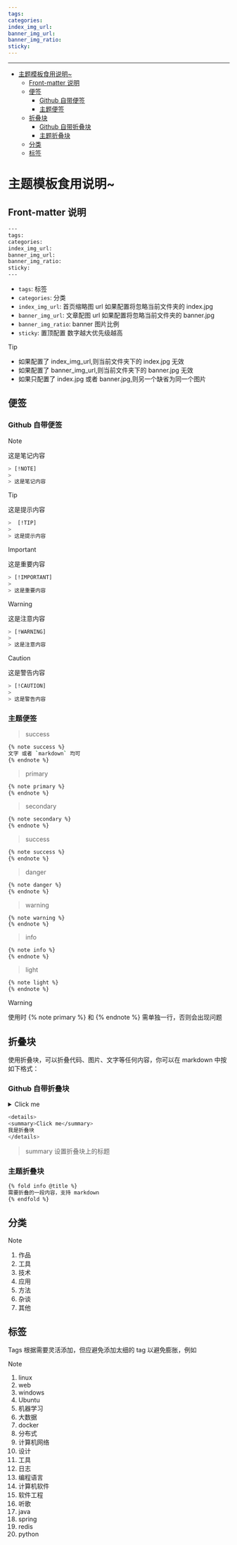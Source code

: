 ```yaml
---
tags:
categories:
index_img_url:
banner_img_url:
banner_img_ratio:
sticky:
---
```


---

- [主题模板食用说明~](#主题模板食用说明)
  - [Front-matter 说明](#front-matter-说明)
  - [便签](#便签)
    - [Github 自带便签](#github-自带便签)
    - [主题便签](#主题便签)
  - [折叠块](#折叠块)
    - [Github 自带折叠块](#github-自带折叠块)
    - [主题折叠块](#主题折叠块)
  - [分类](#分类)
  - [标签](#标签)

# 主题模板食用说明~

## Front-matter 说明

```BASH
---
tags:
categories:
index_img_url:
banner_img_url:
banner_img_ratio:
sticky:
---
```

- `tags`: 标签
- `categories`: 分类
- `index_img_url`: 首页缩略图 url 如果配置将忽略当前文件夹的 index.jpg
- `banner_img_url`: 文章配图 url 如果配置将忽略当前文件夹的 banner.jpg
- `banner_img_ratio`: banner 图片比例
- `sticky`: 置顶配置 数字越大优先级越高

> [!TIP]
>
> - 如果配置了 index_img_url,则当前文件夹下的 index.jpg 无效
> - 如果配置了 banner_img_url,则当前文件夹下的 banner.jpg 无效
> - 如果只配置了 index.jpg 或者 banner.jpg,则另一个缺省为同一个图片

## 便签

### Github 自带便签

> [!NOTE]
>
> 这是笔记内容

```bash
> [!NOTE]
>
> 这是笔记内容
```

> [!TIP]
>
> 这是提示内容

```bash
>  [!TIP]
>
> 这是提示内容
```

> [!IMPORTANT]
>
> 这是重要内容

```bash
> [!IMPORTANT]
>
> 这是重要内容
```

> [!WARNING]
>
> 这是注意内容

```bash
> [!WARNING]
>
> 这是注意内容
```

> [!CAUTION]
>
> 这是警告内容

```bash
> [!CAUTION]
>
> 这是警告内容
```

### 主题便签

> success

```bash
{% note success %}
文字 或者 `markdown` 均可
{% endnote %}
```

> primary

```bash
{% note primary %}
{% endnote %}
```

> secondary

```bash
{% note secondary %}
{% endnote %}
```

> success

```bash
{% note success %}
{% endnote %}
```

> danger

```bash
{% note danger %}
{% endnote %}
```

> warning

```warning
{% note warning %}
{% endnote %}
```

> info

```bash
{% note info %}
{% endnote %}
```

> light

```bash
{% note light %}
{% endnote %}
```

> [!warning]
>
> 使用时 {% note primary %} 和 {% endnote %} 需单独一行，否则会出现问题

## 折叠块

使用折叠块，可以折叠代码、图片、文字等任何内容，你可以在 markdown 中按如下格式：

### Github 自带折叠块

<details>
<summary>Click me</summary>
我是折叠块
</details>

```bash
<details>
<summary>Click me</summary>
我是折叠块
</details>

```

> summary 设置折叠块上的标题

### 主题折叠块

```bash
{% fold info @title %}
需要折叠的一段内容，支持 markdown
{% endfold %}
```

## 分类

> [!NOTE]
>
> 1. 作品
> 2. 工具
> 3. 技术
> 4. 应用
> 5. 方法
> 6. 杂谈
> 7. 其他

## 标签

Tags 根据需要灵活添加，但应避免添加太细的 tag 以避免膨胀，例如

> [!NOTE]
>
> 1. linux
> 2. web
> 3. windows
> 4. Ubuntu
> 5. 机器学习
> 6. 大数据
> 7. docker
> 8. 分布式
> 9. 计算机网络
> 10. 设计
> 11. 工具
> 12. 日志
> 13. 编程语言
> 14. 计算机软件
> 15. 软件工程
> 16. 听歌
> 17. java
> 18. spring
> 19. redis
> 20. python
